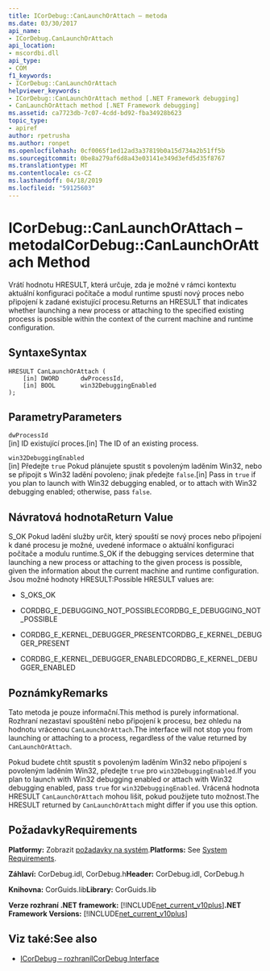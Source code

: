 ```yaml
---
title: ICorDebug::CanLaunchOrAttach – metoda
ms.date: 03/30/2017
api_name:
- ICorDebug.CanLaunchOrAttach
api_location:
- mscordbi.dll
api_type:
- COM
f1_keywords:
- ICorDebug::CanLaunchOrAttach
helpviewer_keywords:
- ICorDebug::CanLaunchOrAttach method [.NET Framework debugging]
- CanLaunchOrAttach method [.NET Framework debugging]
ms.assetid: ca7723db-7c07-4cdd-bd92-fba34928b623
topic_type:
- apiref
author: rpetrusha
ms.author: ronpet
ms.openlocfilehash: 0cf0065f1ed12ad3a37819b0a15d734a2b51ff5b
ms.sourcegitcommit: 0be8a279af6d8a43e03141e349d3efd5d35f8767
ms.translationtype: MT
ms.contentlocale: cs-CZ
ms.lasthandoff: 04/18/2019
ms.locfileid: "59125603"
---
```

# <a name="icordebugcanlaunchorattach-method"></a><span data-ttu-id="bc56b-102">ICorDebug::CanLaunchOrAttach – metoda</span><span class="sxs-lookup"><span data-stu-id="bc56b-102">ICorDebug::CanLaunchOrAttach Method</span></span>
<span data-ttu-id="bc56b-103">Vrátí hodnotu HRESULT, která určuje, zda je možné v rámci kontextu aktuální konfiguraci počítače a modul runtime spustí nový proces nebo připojení k zadané existující procesu.</span><span class="sxs-lookup"><span data-stu-id="bc56b-103">Returns an HRESULT that indicates whether launching a new process or attaching to the specified existing process is possible within the context of the current machine and runtime configuration.</span></span>  
  
## <a name="syntax"></a><span data-ttu-id="bc56b-104">Syntaxe</span><span class="sxs-lookup"><span data-stu-id="bc56b-104">Syntax</span></span>  
  
```  
HRESULT CanLaunchOrAttach (  
    [in] DWORD      dwProcessId,  
    [in] BOOL       win32DebuggingEnabled  
);  
```  
  
## <a name="parameters"></a><span data-ttu-id="bc56b-105">Parametry</span><span class="sxs-lookup"><span data-stu-id="bc56b-105">Parameters</span></span>  
 `dwProcessId`  
 <span data-ttu-id="bc56b-106">[in] ID existující proces.</span><span class="sxs-lookup"><span data-stu-id="bc56b-106">[in] The ID of an existing process.</span></span>  
  
 `win32DebuggingEnabled`  
 <span data-ttu-id="bc56b-107">[in] Předejte `true` Pokud plánujete spustit s povoleným laděním Win32, nebo se připojit s Win32 ladění povoleno; jinak předejte `false`.</span><span class="sxs-lookup"><span data-stu-id="bc56b-107">[in] Pass in `true` if you plan to launch with Win32 debugging enabled, or to attach with Win32 debugging enabled; otherwise, pass `false`.</span></span>  
  
## <a name="return-value"></a><span data-ttu-id="bc56b-108">Návratová hodnota</span><span class="sxs-lookup"><span data-stu-id="bc56b-108">Return Value</span></span>  
 <span data-ttu-id="bc56b-109">S_OK Pokud ladění služby určit, který spouští se nový proces nebo připojení k dané procesu je možné, uvedené informace o aktuální konfiguraci počítače a modulu runtime.</span><span class="sxs-lookup"><span data-stu-id="bc56b-109">S_OK if the debugging services determine that launching a new process or attaching to the given process is possible, given the information about the current machine and runtime configuration.</span></span> <span data-ttu-id="bc56b-110">Jsou možné hodnoty HRESULT:</span><span class="sxs-lookup"><span data-stu-id="bc56b-110">Possible HRESULT values are:</span></span>  
  
-   <span data-ttu-id="bc56b-111">S_OK</span><span class="sxs-lookup"><span data-stu-id="bc56b-111">S_OK</span></span>  
  
-   <span data-ttu-id="bc56b-112">CORDBG_E_DEBUGGING_NOT_POSSIBLE</span><span class="sxs-lookup"><span data-stu-id="bc56b-112">CORDBG_E_DEBUGGING_NOT_POSSIBLE</span></span>  
  
-   <span data-ttu-id="bc56b-113">CORDBG_E_KERNEL_DEBUGGER_PRESENT</span><span class="sxs-lookup"><span data-stu-id="bc56b-113">CORDBG_E_KERNEL_DEBUGGER_PRESENT</span></span>  
  
-   <span data-ttu-id="bc56b-114">CORDBG_E_KERNEL_DEBUGGER_ENABLED</span><span class="sxs-lookup"><span data-stu-id="bc56b-114">CORDBG_E_KERNEL_DEBUGGER_ENABLED</span></span>  
  
## <a name="remarks"></a><span data-ttu-id="bc56b-115">Poznámky</span><span class="sxs-lookup"><span data-stu-id="bc56b-115">Remarks</span></span>  
 <span data-ttu-id="bc56b-116">Tato metoda je pouze informační.</span><span class="sxs-lookup"><span data-stu-id="bc56b-116">This method is purely informational.</span></span> <span data-ttu-id="bc56b-117">Rozhraní nezastaví spouštění nebo připojení k procesu, bez ohledu na hodnotu vrácenou `CanLaunchOrAttach`.</span><span class="sxs-lookup"><span data-stu-id="bc56b-117">The interface will not stop you from launching or attaching to a process, regardless of the value returned by `CanLaunchOrAttach`.</span></span>  
  
 <span data-ttu-id="bc56b-118">Pokud budete chtít spustit s povoleným laděním Win32 nebo připojení s povoleným laděním Win32, předejte `true` pro `win32DebuggingEnabled`.</span><span class="sxs-lookup"><span data-stu-id="bc56b-118">If you plan to launch with Win32 debugging enabled or attach with Win32 debugging enabled, pass `true` for `win32DebuggingEnabled`.</span></span> <span data-ttu-id="bc56b-119">Vrácená hodnota HRESULT `CanLaunchOrAttach` mohou lišit, pokud použijete tuto možnost.</span><span class="sxs-lookup"><span data-stu-id="bc56b-119">The HRESULT returned by `CanLaunchOrAttach` might differ if you use this option.</span></span>  
  
## <a name="requirements"></a><span data-ttu-id="bc56b-120">Požadavky</span><span class="sxs-lookup"><span data-stu-id="bc56b-120">Requirements</span></span>  
 <span data-ttu-id="bc56b-121">**Platformy:** Zobrazit [požadavky na systém](../../../../docs/framework/get-started/system-requirements.md).</span><span class="sxs-lookup"><span data-stu-id="bc56b-121">**Platforms:** See [System Requirements](../../../../docs/framework/get-started/system-requirements.md).</span></span>  
  
 <span data-ttu-id="bc56b-122">**Záhlaví:** CorDebug.idl, CorDebug.h</span><span class="sxs-lookup"><span data-stu-id="bc56b-122">**Header:** CorDebug.idl, CorDebug.h</span></span>  
  
 <span data-ttu-id="bc56b-123">**Knihovna:** CorGuids.lib</span><span class="sxs-lookup"><span data-stu-id="bc56b-123">**Library:** CorGuids.lib</span></span>  
  
 <span data-ttu-id="bc56b-124">**Verze rozhraní .NET framework:** [!INCLUDE[net_current_v10plus](../../../../includes/net-current-v10plus-md.md)]</span><span class="sxs-lookup"><span data-stu-id="bc56b-124">**.NET Framework Versions:** [!INCLUDE[net_current_v10plus](../../../../includes/net-current-v10plus-md.md)]</span></span>  
  
## <a name="see-also"></a><span data-ttu-id="bc56b-125">Viz také:</span><span class="sxs-lookup"><span data-stu-id="bc56b-125">See also</span></span>

- [<span data-ttu-id="bc56b-126">ICorDebug – rozhraní</span><span class="sxs-lookup"><span data-stu-id="bc56b-126">ICorDebug Interface</span></span>](../../../../docs/framework/unmanaged-api/debugging/icordebug-interface.md)
